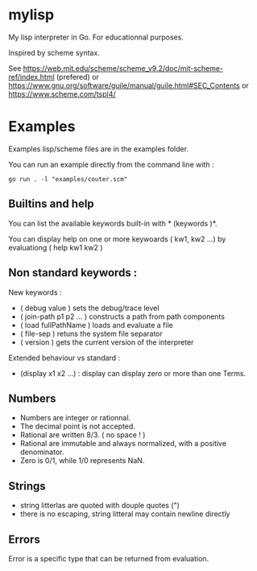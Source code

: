 # mylisp
My lisp interpreter in Go. For educationnal purposes.

Inspired by scheme syntax.



See https://web.mit.edu/scheme/scheme_v9.2/doc/mit-scheme-ref/index.html  (prefered) 
or  https://www.gnu.org/software/guile/manual/guile.html#SEC_Contents
or https://www.scheme.com/tspl4/

# Examples

Examples lisp/scheme files are in the examples folder.

You can run an example directly from the command line with :

```
go run . -l "examples/couter.scm"
```

## Builtins and help

You can list the available keywords built-in with * (keywords )*.

You can display help on one or more keywoards ( kw1, kw2 ...) by evaluationg ( help kw1 kw2 )

## Non standard keywords :

New keywords :

* ( debug value ) sets the debug/trace level
* ( join-path p1 p2 ... ) constructs a path from path components
* ( load fullPathName ) loads and evaluate a file
* ( file-sep ) retuns the system file separator
* ( version ) gets the current version of the interpreter

Extended behaviour vs standard :
* (display x1 x2 ...) : display can display zero or more than one Terms.


 
## Numbers

* Numbers are integer or rationnal. 
* The decimal point is not accepted. 
* Rational are written 8/3. ( no space ! )
* Rational are immutable and always normalized, with a positive denominator. 
* Zero is 0/1, while 1/0 represents NaN.

## Strings

* string litterlas are quoted with douple quotes (")
* there is no escaping, string litteral may contain newline directly


## Errors 

Error is a specific type that can be returned from evaluation.
